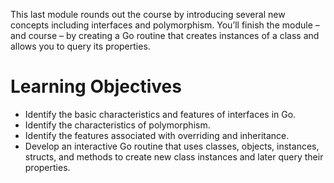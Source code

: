 This last module rounds out the course by introducing several new concepts including interfaces and polymorphism. You’ll finish the module – and course – by creating a Go routine that creates instances of a class and allows you to query its properties.
# Learning Objectives
- Identify the basic characteristics and features of interfaces in Go.
- Identify the characteristics of polymorphism.
- Identify the features associated with overriding and inheritance.
- Develop an interactive Go routine that uses classes, objects, instances, structs, and methods to create new class instances and later query their properties.
